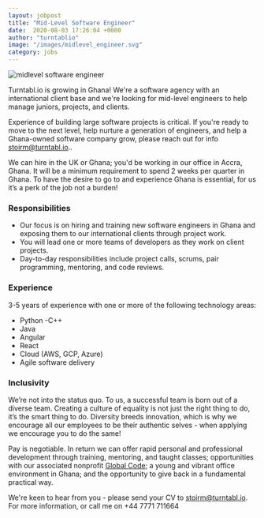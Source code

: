 ```yaml
---
layout: jobpost
title: "Mid-Level Software Engineer"
date:  2020-08-03 17:26:04 +0000
author: "turntablio"
image: "/images/midlevel_engineer.svg"
category: jobs
---
```


![midlevel software engineer](/images/midlevel_engineer.svg "undraw software engineer")

Turntabl.io is growing in Ghana! We're a software agency with an international client base and we're looking for mid-level engineers to help manage juniors, projects, and clients.

Experience of building large software projects is critical. If you're ready to move to the next level, help nurture a generation of engineers, and help a Ghana-owned software company grow, please reach out for info <a href="mailto:stoirm@turntabl.io" class="link">stoirm@turntabl.io.</a>.

We can hire in the UK or Ghana; you'd be working in our office in Accra, Ghana. It will be a minimum requirement to spend 2 weeks per quarter in Ghana. To have the desire to go to and experience Ghana is essential, for us it’s a perk of the job not a burden!


### Responsibilities

- Our focus is on hiring and training new software engineers in Ghana and exposing them to our international clients through project work.
- You will lead one or more teams of developers as they work on client projects.
- Day-to-day responsibilities include project calls, scrums, pair programming, mentoring, and code reviews.

### Experience
3-5 years of experience with one or more of the following technology areas:
- Python
-C++
- Java
- Angular
- React
- Cloud (AWS, GCP, Azure)
- Agile software delivery

### Inclusivity
We’re not into the status quo. To us, a successful team is born out of a diverse team. Creating a culture of  equality is not just the right thing to do, it’s the smart thing to do. Diversity breeds innovation, which is why we encourage all our employees to be their authentic selves - when applying we encourage you to do the same!</br>


Pay is negotiable. In return we can offer rapid personal and professional development through training, mentoring, and taught classes; opportunities with our associated nonprofit <a href="https://globalcode.org.uk/" class="link">Global Code</a>; a young and vibrant office environment in Ghana; and the opportunity to give back in a fundamental practical way.

We're keen to hear from you - please send your CV to <a href="mailto:stoirm@turntabl.io" class="link">stoirm@turntabl.io.</a> 
For more information, or call me on +44 7771 711664

